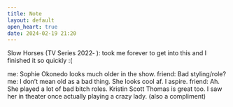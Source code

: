 ```yaml
---
title: Note
layout: default
open_heart: true
date: 2024-02-19 21:20
---
```


Slow Horses (TV Series 2022‑ ): took me forever to get into this and I finished it so quickly :(

me: Sophie Okonedo looks much older in the show.
friend: Bad styling/role?
me: I don’t mean old as a bad thing. She looks cool af. I aspire.
friend: Ah. She played a lot of bad bitch roles. Kristin Scott Thomas is great too. I saw her in theater once actually playing a crazy lady. (also a compliment)
